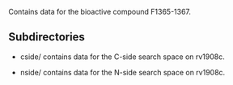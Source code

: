 Contains data for the bioactive compound F1365-1367.

## Subdirectories

- cside/ contains data for the C-side search space on rv1908c.

- nside/ contains data for the N-side search space on rv1908c.

